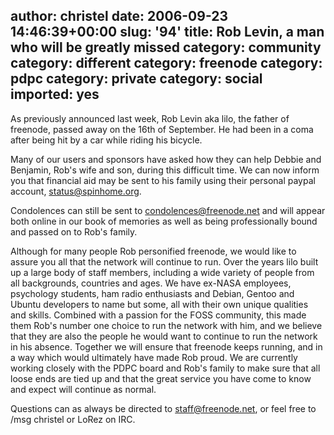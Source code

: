 author: christel
date: 2006-09-23 14:46:39+00:00
slug: '94'
title: Rob Levin, a man who will be greatly missed
category: community
category: different
category: freenode
category: pdpc
category: private
category: social
imported: yes
---
As previously announced last week, Rob Levin aka lilo, the father of freenode, passed away on the 16th of September. He had been in a coma after being hit by a car while riding his bicycle.

Many of our users and sponsors have asked how they can help Debbie and Benjamin, Rob's wife and son, during this difficult time. We can now inform you that financial aid may be sent to his family using their personal paypal account, status@spinhome.org.

Condolences can still be sent to condolences@freenode.net and will appear both online in our book of memories as well as being professionally bound and passed on to Rob's family.

Although for many people Rob personified freenode, we would like to assure you all that the network will continue to run. Over the years lilo built up a large body of staff members, including a wide variety of people from all backgrounds, countries and ages. We have ex-NASA employees, psychology students, ham radio enthusiasts and Debian, Gentoo and Ubuntu developers to name but some, all with their own unique qualities and skills. Combined with a passion for the FOSS community, this made them Rob's number one choice to run the network with him, and we believe that they are also the people he would want to continue  to run the network in his absence. Together we will ensure that freenode keeps running, and in a way which would ultimately have made Rob proud. We are currently working closely with the PDPC board and Rob's family to make sure that all loose ends are tied up and that the great service you have come to know and expect will continue as normal.

Questions can as always be directed to staff@freenode.net, or feel free to /msg christel or LoRez on IRC.
